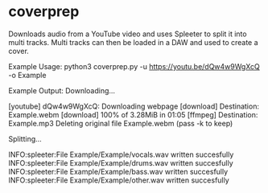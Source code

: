 # coverprep

Downloads audio from a YouTube video and uses Spleeter to split it into multi tracks.
Multi tracks can then be loaded in a DAW and used to create a cover.

Example Usage:
python3 coverprep.py -u https://youtu.be/dQw4w9WgXcQ -o Example

Example Output:
Downloading...

[youtube] dQw4w9WgXcQ: Downloading webpage
[download] Destination: Example.webm
[download] 100% of 3.28MiB in 01:05
[ffmpeg] Destination: Example.mp3
Deleting original file Example.webm (pass -k to keep)

Splitting...

INFO:spleeter:File Example/Example/vocals.wav written succesfully
INFO:spleeter:File Example/Example/drums.wav written succesfully
INFO:spleeter:File Example/Example/bass.wav written succesfully
INFO:spleeter:File Example/Example/other.wav written succesfully
